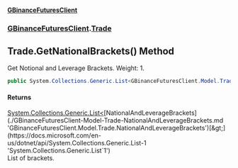 #### [GBinanceFuturesClient](./index.md 'index')
### [GBinanceFuturesClient](./GBinanceFuturesClient.md 'GBinanceFuturesClient').[Trade](./GBinanceFuturesClient-Trade.md 'GBinanceFuturesClient.Trade')
## Trade.GetNationalBrackets() Method
Get Notional and Leverage Brackets. Weight: 1.  
```csharp
public System.Collections.Generic.List<GBinanceFuturesClient.Model.Trade.NationalAndLeverageBrackets> GetNationalBrackets();
```
#### Returns
[System.Collections.Generic.List&lt;](https://docs.microsoft.com/en-us/dotnet/api/System.Collections.Generic.List-1 'System.Collections.Generic.List`1')[NationalAndLeverageBrackets](./GBinanceFuturesClient-Model-Trade-NationalAndLeverageBrackets.md 'GBinanceFuturesClient.Model.Trade.NationalAndLeverageBrackets')[&gt;](https://docs.microsoft.com/en-us/dotnet/api/System.Collections.Generic.List-1 'System.Collections.Generic.List`1')  
List of brackets.  
